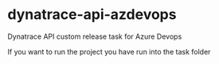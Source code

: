 # dynatrace-api-azdevops
Dynatrace API custom release task for Azure Devops

If you want to run the project you have run into the task folder